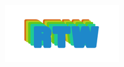 <p align="center"><a href="https://rtw.zendev.cl" target="_blank"><img src="logo.png" alt="RTW Logo"></a></p>
